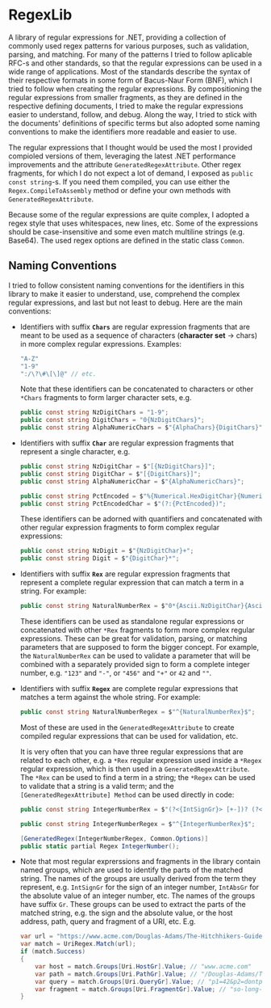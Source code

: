 # RegexLib

A library of regular expressions for .NET, providing a collection of commonly used regex patterns for various purposes, such as
validation, parsing, and matching. For many of the patterns I tried to follow aplicable RFC-s and other standards, so that the
regular expressions can be used in a wide range of applications. Most of the standards describe the syntax of their respective
formats in some form of Bacus-Naur Form (BNF), which I tried to follow when creating the regular expressions. By compositioning
the regular expressions from smaller fragments, as they are defined in the respective defining documents, I tried to make the
regular expressions easier to understand, follow, and debug. Along the way, I tried to stick with the documents' definitions of
specific terms but also adopted some naming conventions to make the identifiers more readable and easier to use.

The regular expressions that I thought would be used the most I provided compioled versions of them, leveraging the latest .NET
performance improvements and the attribute `GeneratedRegexAttribute`. Other regex fragments, for which I do not expect a lot of
demand, I exposed as `public const string`-s. If you need them compiled, you can use either the `Regex.CompileToAssembly` method
or define your own methods with `GeneratedRegexAttribute`.

Because some of the regular expressions are quite complex, I adopted a regex style that uses whitespaces, new lines, etc. Some
of the expressions should be case-insensitive and some even match multiline strings (e.g. Base64). The used regex options are
defined in the static class `Common`.

## Naming Conventions

I tried to follow consistent naming conventions for the identifiers in this library to make it easier to understand, use,
comprehend the complex regular expressions, and last but not least to debug. Here are the main conventions:

- Identifiers with suffix <b>`Chars`</b> are regular expression fragments that are meant to be used as a sequence of characters
  (__character set__ -> chars) in more complex regular expressions. Examples:

  ```csharp
  "A-Z"
  "1-9"
  ":/\?\#\[\]@" // etc.
  ```

  Note that these identifiers can be concatenated to characters or other `*Chars` fragments to form larger character sets, e.g.

  ```csharp
  public const string NzDigitChars = "1-9";
  public const string DigitChars = "0{NzDigitChars}";
  public const string AlphaNumericChars = $"{AlphaChars}{DigitChars}";
  ```

- Identifiers with suffix <b>`Char`</b> are regular expression fragments that represent a single character, e.g.

  ```csharp
  public const string NzDigitChar = $"[{NzDigitChars}]";
  public const string DigitChar = $"[{DigitChars}]";
  public const string AlphaNumericChar = $"{AlphaNumericChars}";

  public const string PctEncoded = $"%{Numerical.HexDigitChar}{Numerical.HexDigitChar}";
  public const string PctEncodedChar = $"(?:{PctEncoded})";
  ```

  These identifiers can be adorned with quantifiers and concatenated with other regular expression fragments to form complex
  regular expressions:

  ```csharp
  public const string NzDigit = $"{NzDigitChar}+";
  public const string Digit = $"{DigitChar}*";
  ```

- Identifiers with suffix <b>`Rex`</b> are regular expression fragments that represent a complete regular expression that can
  match a term in a string. For example:

  ```csharp
  public const string NaturalNumberRex = $"0*{Ascii.NzDigitChar}{Ascii.DigitChar}*";
  ```

  These identifiers can be used as standalone regular expressions or concatenated with other `*Rex` fragments to form more
  complex regular expressions. These can be great for validation, parsing, or matching parameters that are supposed to form the
  bigger concept. For example, the `NaturalNumberRex` can be used to validate a parameter that will be combined with a
  separately provided sign to form a complete integer number, e.g. `"123"` and `"-"`, or `"456"` and `"+"` or `42` and `""`.

- Identifiers with suffix <b>`Regex`</b> are complete regular expressions that matches a term against the whole string. For example:
  ```csharp
  public const string NaturalNumberRegex = $"^{NaturalNumberRex}$";
  ```
  Most of these are used in the `GeneratedRegexAttribute` to create compiled regular expressions that can be used for
  validation, etc.

  It is very often that you can have three regular expressions that are related to each other, e.g. a `*Rex` regular expression
  used inside a `*Regex` regular expression, which is then used in a `GeneratedRegexAttribute`. The `*Rex` can be used to find a
  term in a string; the `*Regex` can be used to validate that a string is a valid term; and the
  `[GeneratedRegexAttribute] Method` can be used directly in code:

   ```csharp
   public const string IntegerNumberRex = $"(?<{IntSignGr}> [+-])? (?<{IntAbsGr}> {Ascii.DigitChar}+)";

   public const string IntegerNumberRegex = $"^{IntegerNumberRex}$";

   [GeneratedRegex(IntegerNumberRegex, Common.Options)]
   public static partial Regex IntegerNumber();
   ```

- Note that most regular exprerssions and fragments in the library contain named groups, which are used to
  identify the parts of the matched string. The names of the groups are usually derived from the term they represent, e.g.
  `IntSignGr` for the sign of an integer number, `IntAbsGr` for the absolute value of an integer number, etc. The names of the
  groups have suffix `Gr`. These groups can be used to extract the parts of the matched string, e.g. the sign and the absolute
  value, or the host address, path, query and fragment of a URI, etc. E.g.
  ```csharp
  var url = "https://www.acme.com/Douglas-Adams/The-Hitchhikers-Guide-To-The-Galaxy?p1=42&p2=dontpanic#so-long-and-thanks-for-all-the-fish";
  var match = UriRegex.Match(url);
  if (match.Success)
  {
      var host = match.Groups[Uri.HostGr].Value; // "www.acme.com"
      var path = match.Groups[Uri.PathGr].Value; // "/Douglas-Adams/The-Hitchhikers-Guide-To-The-Galaxy"
      var query = match.Groups[Uri.QueryGr].Value; // "p1=42&p2=dontpanic"
      var fragment = match.Groups[Uri.FragmentGr].Value; // "so-long-and-thanks-for-all-the-fish"
  }
  ```